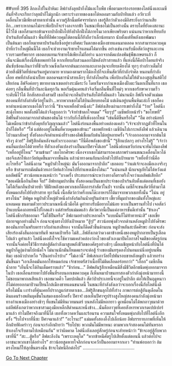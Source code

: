 ##บทที่ 395 ลึกลงไปในป่าหิมะ
ลีฟกำลังลุยฝ่ากิ่งไม้และใบพืช เพื่อตามหาร่องรอยของไลต์นิ่งและเมซี
อันที่จริงจะเรียกว่าลุยฝ่าก็ไม่ถูกนัก เพราะร่างกายของเธอได้หลอมรวมกับป่าทึบแล้ว อวัยวะที่เคลื่อนไหวมีเพียงสายตาเท่านั้น
ความรู้สึกนี้มหัศจรรย์มาก เธอรู้สึกว่าตัวเองมีอิสระยิ่งกว่านกเสียอีก...เพราะหากนกไม่กระพือปีกก็จะร่วงลงจากฟ้า ในขณะที่เธอไม่เป็นอย่างนั้น ตราบใดที่ยังคงสถานะนี้ไว้ได้ เธอก็สามารถข้ามจากป่าอีกฝั่งไปยังป่าอีกฝั่งได้ภายในเวลาเพียงพริบตา
แน่นอนว่าหากเทียบกับป่าเร้นลับทั้งผืนแล้ว พื้นที่ที่ลีฟควบคุมได้ตอนนี้ก็ยังถือว่าเล็กน้อยมาก
นับตั้งแต่ที่พลังเธอพัฒนาเป็นต้นมา เธอก็หมายตาป่าเร้นลับซึ่งอยู่ทางทิศตะวันตกของเมืองชายแดนมาตลอด
หากสามารถควบคุมป่าที่กว้างใหญ่ผืนนี้ได้ เธอก็จะช่วยงานเจ้าชายโรแลนด์ได้มากขึ้น อย่างเช่นงานรับมือสัตว์อสูรและงานรวบรวมทรัพยากร เธอตอบแทนเจ้าชายได้เพียงไม่กี่อย่าง นอกจากดัดแปลงพันธุ์พืชเกษตรแล้ว ก็เห็นจะมีแต่เรื่องนี้ที่เธอพอทำได้
หากเทียบกับสวนดอกไม้หลังปราสาทแล้ว ที่แห่งนี้ก็คือป่าโดยแท้จริง มันซับซ้อนเกินกว่าที่ชีวบริเวณซึ่งเกิดจากต้นมะกอกและเถาองุ่นจะเทียบเคียงได้ ทุกๆ ย่างก้าวเต็มไปด้วยสิ่งมีชีวิตที่ซ่อนเร้นอยู่มากมาย หากมองตามรากไม้ลงไปก็จะเห็นสัตว์ที่กำลังจำศีล หนอนที่กำลังเลื้อย ศพที่กำลังเน่าเปื่อย ตลอดจนธารน้ำสายเล็กๆ ที่กำลังไหลริน
เพื่อป้องกันไม่ให้ตัวเองสูญสิ้นสติไปเสียก่อน ลีฟจึงค่อยๆ ขยายอาณาเขตอย่างระมัดระวัง โดยเริ่มจากกำแพงเมืองฝั่งตะวันตกเป็นที่แรก เธอค่อยๆ กลืนพื้นที่ป่าวันละนิดทุกวัน พอเริ่มคุ้นเคยแล้วจึงเริ่มกลืนพื้นที่ใหม่ๆ
หากเธอรักษาความเร็วระดับนี้ไว้ได้ อีกสักสองถึงสามปี เธอก็น่าจะกลืนป้าเร้นลับได้ทั้งผืนแล้ว
ไม่นานนัก ลีฟก็เจอตัวแม่มดสองคนที่กำลังล่าสัตว์อยู่ในป่า...หากพวกเธอไม่ได้บินเลียบยอดไม้ แต่เดินอยู่บนพื้นหิมะล่ะก็ เธอก็คงหาตำแหน่งพวกเธอได้เร็วกว่านี้
“ข้าเจอเหยื่อตัวหนึ่งล่ะ” ลีฟส่งเสียงผ่านการเขย่ากิ่งไม้
“ว้าย” ไลต์นิ่งสะดุ้งโหยง พอตั้งสติได้แล้วจึงลูบอกว่า “เจ้าทำข้าตกใจหมด”
“จิ๊บๆๆ!” เมซีพยักหน้ารัว
“ขอโทษที” ลีฟยื่นตัวออกมาจากลำต้นของต้นไม้ ราวกับกิ่งไม้ที่เพิ่งงอกใหม่ “เช่นนี้ดีขึ้นหรือไม่”
“อืม อย่างน้อยก็ไม่เหมือนว่าข้ากำลังคุยกับวิญญาณแล้ว” ไลต์นิ่งร่อนลงพื้นอย่างคล่องแคล่ว “เจ้าจะปรากฏตัวที่ไหนในป่าก็ได้หรือ”
“ใช่ แต่ต้องอยู่ในพื้นที่ควบคุมของข้านะ” เธอพยักหน้า
เมซีบินไปเกาะหลังลีฟ แล้วเดินวนไปวนมาสักครู่ ทั้งยังลองจิกตำแหน่งที่ร่างของลีฟเชื่อมกับต้นไม้อยู่หลายครั้ง “เจ้างอกออกมาจากต้นไม้จริงๆ ด้วย!”
ลีฟรู้สึกคันหลังจนหัวเราะออกมา “ก็นี่คือพลังของข้านี่”
“รู้สึกแปลกๆ อย่างไรไม่รู้”
“เจ้าว่าคนอื่นแปลกได้ด้วยหรือ ทีตัวเองยังแปลงร่างเป็นนกปีศาจได้เลย” ไลต์นิ่งค้อนขวับก่อนจะหันไปมองลีฟ “เหยื่ออยู่ที่ไหน”
“ตามข้ามา” เธอโยกศีรษะ
เนื่องจากเธอไม่สามารถคงสภาพร่างคนขณะเคลื่อนไหวได้ เธอจึงเสกให้เถาวัลย์ผุดขึ้นมาจากพื้นดิน แล้วนำทางคนกับนกอีกตัวไปยังเป้าหมาย
“เหยื่อที่ว่านี่คืออะไรหรือ” ไลต์นิ่งถาม
“หมูป่าตัวใหญ่น่ะ มันวิ่งออกมาจากป่าลึก” เธอตอบ “ว่าแต่เจ้าจะลงมือเองจริงๆ หรือ ข้าสามารถมัดมันด้วยเถาวัลย์แล้วโยนไปที่กำแพงเมืองได้นะ”
“แน่นอนสิ นักผจญภัยไม่ได้หวังแต่ผลลัพธ์นี่” สาวน้อยแหงนหน้าว่า “บางครั้ง ประสบการณ์ระหว่างทางก็ตราตรึงใจกว่าผลลัพธ์เสียอีก”
“ขอแค่มีเนื้อกินก็พอ จิ๊บ!”
ลีฟยกมุมปากขึ้น ทั้งสองคนเป็นแขกประจำของป่าเร้นลับตั้งแต่ตอนที่เธอยังไม่ได้เริ่มกลืนป่าด้วยซ้ำ วิธีฝึกพลังของพวกเธอก็คือการล่าสัตว์ในป่า จากนั้น เมซีก็จะขนสัตว์ที่ล่ามาได้ทั้งหมดกลับไปยังปราสาท ทุกวันนี้ เนื้อสัตว์กว่าครึ่งบนโต๊ะอาหารก็ได้มาจากพวกเธอทั้งนั้น
“โน่น อยู่ตรงโน้น” ลีฟพูด
หมูป่าตัวใหญ่ตัวหนึ่งกำลังก้มกินน้ำอยู่ริมลำธาร เขี้ยวที่มุมปากของมันทั้งใหญ่และแหลมคม ขนตามตัวยาวประมาณหนึ่งนิ้วมือได้ ดูท่าทางรับมือยากไม่น้อย หากเป็นพรานทั่วไป เจอสัตว์ป่าแบบนี้คงถอยหนีไปไกลแล้ว แต่สำหรับแม่มดแล้ว สัตว์พวกนี้เป็นแค่อาหารชั้นดีเท่านั้น
“ข้าเอง” ไลต์นิ่งชักกริชออกมา
“ไม่ใช้ปืนหรือ” ลีฟถามอย่างประหลาดใจ
“แบบนั้นก็ไม่ท้าทายน่ะสิ” เธอเขี่ยปลายจมูกอย่างมั่นใจ ก่อนจะพุ่งตรงไปยังเป้าหมาย
“สู้ๆ!”
สาวน้อยพุ่งตัวจากด้านหลังหมูป่าไปยังศีรษะของมันภายในพริบตาราวกับลำแสงสีทอง จากนั้นก็ดีดตัวขึ้นด้านบน หมูป่าพลันสะบัดศีรษะ ก่อนจะส่งเสียงร้องดังลั่นออกมาทันที
พลาดเป้าหรือ ไม่สิ...ลีฟสังเกตว่าดวงตาข้างหนึ่งของหมูป่ากลายเป็นรูเลือดไปแล้ว ดูท่าแล้ว ไลต์นิ่งคงตั้งใจจะใช้ความแคล่วคล่องว่องไวของตัวเองมาปิดโอกาสโจมตีของศัตรูก่อน จากนั้นจึงค่อยใช้วิธีการต่อสู้ตัดกำลังมาสูบพลังชีวิตของศัตรูอย่างช้าๆ
เมื่อเผชิญหน้ากับไลต์นิ่งที่บินได้ หมูป่าก็ดูงุ่มง่ามไปถนัดใจ ไม่นานนักมันก็หมดแรงจะต่อสู้ ร่างของมันทรุดลงไปนอนแน่นิ่งอยู่บนพื้นหิมะ
เธอผิวปากหวือ “เป็นอย่างไรบ้าง”
“ไม่เลวนี่” ลีฟเสกเถาวัลย์ไปพันรอบขาหลังหมูป่า แล้วยกร่างมันขึ้นมา “เอาเลือดมันออกให้หมดก่อน เจ้าชายตรัสว่าเนื้อที่ไม่ติดเลือดอร่อยกว่า”
“เอื้อก” เมซีกลืนน้ำลาย “เย็นนี้จะได้กินเต็มคราบแล้ว”
“ช้าก่อน...” ลีฟพลันรู้สึกเหมือนมีสิ่งมีชีวิตอีกชนิดพุ่งออกมาจากในป่า เธอเลื่อนสายตาไปยังพื้นที่รอบนอกเขตควบคุม ก็เห็นหมาป่าขนเทาสองตัวกำลังมุ่งหน้ามาทางนี้
ไม่ชอบมาพากลเสียแล้ว เธอขมวดคิ้ว โดยปกติแล้ว สัตว์ป่าประเภทนี้จะอยู่ในป่าลึก ต่อให้เป็นฤดูหนาว ก็ไม่ค่อยออกมาป้วนเปี้ยนใกล้เมืองชายแดนขนาดนี้
ในขณะที่กำลังลังเลว่าจะบอกเรื่องนี้กับไลต์นิ่งดีหรือไม่นั้น เงาร่างที่คุ้นเคยก็ปรากฏแก่สายตาเธอ...ลีฟรู้สึกขนลุกไปทั้งร่าง ภาพการต่อสู้อันดุเดือดในดินแดนร้างพลันผุดขึ้นในสมองเธออีกครั้ง
ปีศาจ!
เธอเห็นปีศาจรูปร่างสูงใหญ่สองคนกำลังมุ่งหน้ามาทางกำแพงเมืองอย่างช้าๆ ที่แขนไม่มีหินเวทมนตร์ บนหลังไม่มีหอกยาว ดูเหมือนไม่ได้พกอาวุธมาด้วย แต่ลีฟสังเกตว่าพวกเขาสวมถุงมือเหล็กสีดำคนละหนึ่งข้าง...นั่นคืออาวุธที่เคยสังหารพวกเรดเปปเปอร์มาแล้ว
ทำไมปีศาจถึงมาที่นี่ได้
เธอทั้งหวาดหวั่นและร้อนรน ความสนใจทั้งหมดพุ่งกลับไปที่ไลต์นิ่งอีกครั้ง “รีบไปจากที่นี่ซะ ปีศาจมาแล้ว!”
“อะไรนะ!” แม่มดทั้งสองอึ้งไปเล็กน้อย
ลีฟบรรยายภาพที่เห็นให้อีกฝ่ายฟังคร่าวๆ ก่อนจะเร่งอีกฝ่ายว่า “รีบไปซะ พวกมันไม่มีพาหนะ ตามพวกเจ้าสองคนไม่ทันหรอก ข้าเองก็จะรีบตามไปเหมือนกัน”
ทว่าผิดคาด ไลต์นิ่งลังเลอยู่สักครู่ก่อนจะส่ายหน้าว่า “ข้าจะอยู่สู้กับพวกเขาที่นี่”
“สะ...สู้หรือ” ลีฟตะลึงงัน “เพราะเหตุใด”
“หากข้าหนีศัตรูไปเสียตั้งแต่ตอนนี้ แล้วต่อไปจะเอาชนะพวกเขาได้อย่างไร” สาวน้อยสูดหายใจลึกก่อนจะควักปืนออกมาจากเอว “ท่านพ่อบอกว่า ล้มตรงไหนก็ให้ลุกขึ้นตรงนั้น ข้าจะไม่หนีอีกต่อไป”
………………………………….


[Go To Next Chapter]( ./308.md)